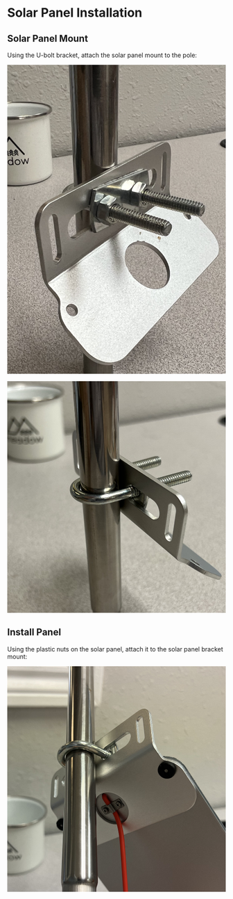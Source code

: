 # Solar Panel Installation

## Solar Panel Mount

Using the U-bolt bracket, attach the solar panel mount to the pole:

![](Panel_Mount_Front_Install.png)

![](Panel_Mount_Back_Install.png)

## Install Panel

Using the plastic nuts on the solar panel, attach it to the solar panel bracket mount:

![](Panel_Install_1.png)